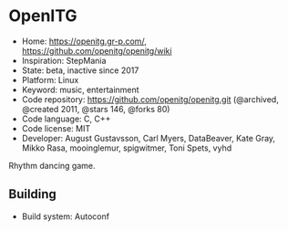 # OpenITG

- Home: https://openitg.gr-p.com/, https://github.com/openitg/openitg/wiki
- Inspiration: StepMania
- State: beta, inactive since 2017
- Platform: Linux
- Keyword: music, entertainment
- Code repository: https://github.com/openitg/openitg.git (@archived, @created 2011, @stars 146, @forks 80)
- Code language: C, C++
- Code license: MIT
- Developer: August Gustavsson, Carl Myers, DataBeaver, Kate Gray, Mikko Rasa, mooinglemur, spigwitmer, Toni Spets, vyhd

Rhythm dancing game.

## Building

- Build system: Autoconf
